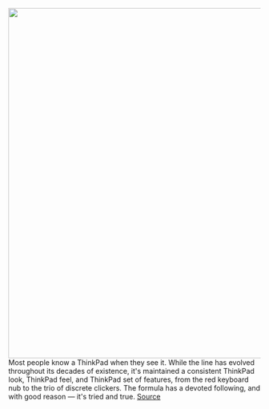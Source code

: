 <img src='https://cdn.vox-cdn.com/thumbor/khra4jsJHvPJgvDzJqDBsgfi9QE=/0x0:2040x1360/1200x675/filters:focal(849x662:1175x988)/cdn.vox-cdn.com/uploads/chorus_image/image/69783769/akrales_210804_4676_0004.0.jpg' width='700px' /><br/>
Most people know a ThinkPad when they see it. While the line has evolved throughout its decades of existence, it's maintained a consistent ThinkPad look, ThinkPad feel, and ThinkPad set of features, from the red keyboard nub to the trio of discrete clickers. The formula has a devoted following, and with good reason — it's tried and true.
<a href='https://www.theverge.com/22642876/lenovo-thinkpad-x1-titanium-yoga-review-windows-price-specs'> Source <a/>